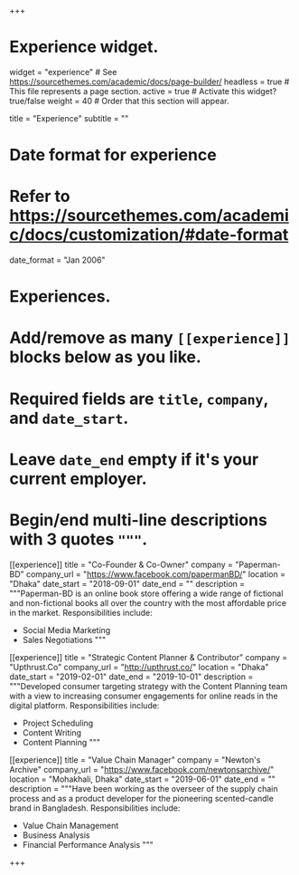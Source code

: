 +++
# Experience widget.
widget = "experience"  # See https://sourcethemes.com/academic/docs/page-builder/
headless = true  # This file represents a page section.
active = true  # Activate this widget? true/false
weight = 40  # Order that this section will appear.

title = "Experience"
subtitle = ""

# Date format for experience
#   Refer to https://sourcethemes.com/academic/docs/customization/#date-format
date_format = "Jan 2006"

# Experiences.
#   Add/remove as many `[[experience]]` blocks below as you like.
#   Required fields are `title`, `company`, and `date_start`.
#   Leave `date_end` empty if it's your current employer.
#   Begin/end multi-line descriptions with 3 quotes `"""`.
[[experience]]
  title = "Co-Founder & Co-Owner"
  company = "Paperman-BD"
  company_url = "https://www.facebook.com/papermanBD/"
  location = "Dhaka"
  date_start = "2018-09-01"
  date_end = ""
  description = """Paperman-BD is an online book store offering a wide range of fictional and non-fictional books all over the country with the most affordable price in the market.
  Responsibilities include:
  
  * Social Media Marketing
  * Sales Negotiations
  """

[[experience]]
  title = "Strategic Content Planner & Contributor"
  company = "Upthrust.Co"
  company_url = "http://upthrust.co/"
  location = "Dhaka"
  date_start = "2019-02-01"
  date_end = "2019-10-01"
  description = """Developed consumer targeting strategy with the Content Planning team with a view to increasing consumer engagements for online reads in the digital platform.
  Responsibilities include:
  
  * Project Scheduling
  * Content Writing
  * Content Planning
  """

[[experience]]
  title = "Value Chain Manager"
  company = "Newton's Archive"
  company_url = "https://www.facebook.com/newtonsarchive/"
  location = "Mohakhali, Dhaka"
  date_start = "2019-06-01"
  date_end = ""
  description = """Have been working as the overseer of the supply chain process and as a product developer for the pioneering scented-candle brand in Bangladesh.
  Responsibilities include:
  
  * Value Chain Management
  * Business Analysis
  * Financial Performance Analysis
  """

+++
